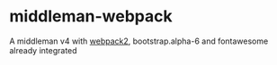 # middleman-webpack
A middleman v4 with [webpack2](https://webpack.js.org/), bootstrap.alpha-6 and fontawesome already integrated
